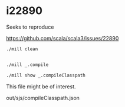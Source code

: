 # i22890
Seeks to reproduce 

https://github.com/scala/scala3/issues/22890

```sh
./mill clean


./mill _.compile

./mill show _.compileClasspath
```

This file might be of interest. 

out/sjs/compileClasspath.json

